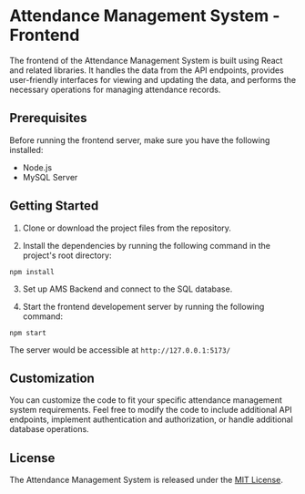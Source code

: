 # Attendance Management System - Frontend

The frontend of the Attendance Management System is built using React and related libraries. It handles the data from the API endpoints, provides user-friendly interfaces for viewing and updating the data, and performs the necessary operations for managing attendance records.

## Prerequisites

Before running the frontend server, make sure you have the following installed:

- Node.js
- MySQL Server

## Getting Started

1. Clone or download the project files from the repository.

2. Install the dependencies by running the following command in the project's root directory:

```shell
npm install
```

3. Set up AMS Backend and connect to the SQL database.

4. Start the frontend developement server by running the following command:

```shell
npm start
```

The server would be accessible at `http://127.0.0.1:5173/`

## Customization

You can customize the code to fit your specific attendance management system requirements. Feel free to modify the code to include additional API endpoints, implement authentication and authorization, or handle additional database operations.

## License

The Attendance Management System is released under the [MIT License](LICENSE).